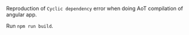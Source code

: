 Reproduction of `Cyclic dependency` error when doing AoT compilation of angular app.

Run `npm run build`.